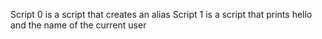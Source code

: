 Script 0 is a script that creates an alias
Script 1 is a script that prints hello and the name of the current user

